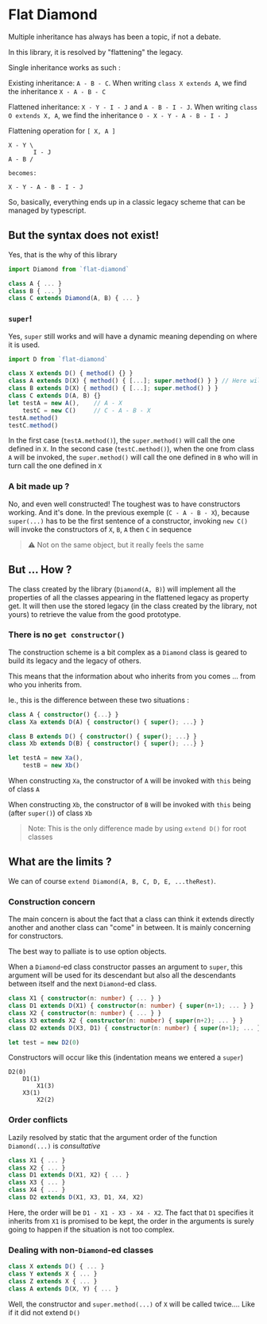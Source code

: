 # Flat Diamond

Multiple inheritance has always has been a topic, if not a debate.

In this library, it is resolved by "flattening" the legacy.

Single inheritance works as such :

Existing inheritance: `A - B - C`.
When writing `class X extends A`, we find the inheritance `X - A - B - C`

Flattened inheritance: `X - Y - I - J` and `A - B - I - J`.
When writing `class O extends X, A`, we find the inheritance `O - X - Y - A - B - I - J`

Flattening operation for `[ X, A ]`

```
X - Y \
       I - J
A - B /

becomes:

X - Y - A - B - I - J
```

So, basically, everything ends up in a classic legacy scheme that can be managed by typescript.

## But the syntax does not exist!

Yes, that is the why of this library

```ts
import Diamond from `flat-diamond`

class A { ... }
class B { ... }
class C extends Diamond(A, B) { ... }
```

### `super`!

Yes, `super` still works and will have a dynamic meaning depending on where it is used.

```ts
import D from `flat-diamond`

class X extends D() { method() {} }
class A extends D(X) { method() { [...]; super.method() } }	// Here will be the change
class B extends D(X) { method() { [...]; super.method() } }
class C extends D(A, B) {}
let testA = new A(),	// A - X
	testC = new C()		// C - A - B - X
testA.method()
testC.method()
```

In the first case (`testA.method()`), the `super.method()` will call the one defined in `X`. In the second case (`testC.method()`), when the one from class `A` will be invoked, the `super.method()` will call the one defined in `B` who will in turn call the one defined in `X`

### A bit made up ?

No, and even well constructed! The toughest was to have constructors working. And it's done. In the previous exemple (`C - A - B - X`), because `super(...)` has to be the first sentence of a constructor, invoking `new C()` will invoke the constructors of `X`, `B`, `A` then `C` in sequence

> :warning: Not on the same object, but it really feels the same

## But ... How ?

The class created by the library (`Diamond(A, B)`) will implement all the properties of all the classes appearing in the flattened legacy as property get. It will then use the stored legacy (in the class created by the library, not yours) to retrieve the value from the good prototype.

### There is no `get constructor()`

The construction scheme is a bit complex as a `Diamond` class is geared to build its legacy and the legacy of others.

This means that the information about who inherits from you comes ... from who you inherits from.

Ie., this is the difference between these two situations :

```ts
class A { constructor() {...} }
class Xa extends D(A) { constructor() { super(); ...} }

class B extends D() { constructor() { super(); ...} }
class Xb extends D(B) { constructor() { super(); ...} }

let testA = new Xa(),
	testB = new Xb()
```

When constructing `Xa`, the constructor of `A` will be invoked with `this` being of class `A`

When constructing `Xb`, the constructor of `B` will be invoked with `this` being (after `super()`) of class `Xb`

> Note: This is the only difference made by using `extend D()` for root classes

## What are the limits ?

We can of course `extend Diamond(A, B, C, D, E, ...theRest)`.

### Construction concern

The main concern is about the fact that a class can think it extends directly another and another class can "come" in between. It is mainly concerning for constructors.

The best way to palliate is to use option objects.

When a `Diamond`-ed class constructor passes an argument to `super`, this argument will be used for its descendant but also all the descendants between itself and the next `Diamond`-ed class.

```ts
class X1 { constructor(n: number) { ... } }
class D1 extends D(X1) { constructor(n: number) { super(n+1); ... } }
class X2 { constructor(n: number) { ... } }
class X3 extends X2 { constructor(n: number) { super(n+2); ... } }
class D2 extends D(X3, D1) { constructor(n: number) { super(n+1); ... } }

let test = new D2(0)
```

Constructors will occur like this (indentation means we entered a `super`)

```
D2(0)
	D1(1)
		X1(3)
	X3(1)
		X2(2)
```

### Order conflicts

Lazily resolved by static that the argument order of the function `Diamond(...)` is _consultative_

```ts
class X1 { ... }
class X2 { ... }
class D1 extends D(X1, X2) { ... }
class X3 { ... }
class X4 { ... }
class D2 extends D(X1, X3, D1, X4, X2)
```

Here, the order will be `D1 - X1 - X3 - X4 - X2`. The fact that `D1` specifies it inherits from `X1` is promised to be kept, the order in the arguments is surely going to happen if the situation is not too complex.

### Dealing with non-`Diamond`-ed classes

```ts
class X extends D() { ... }
class Y extends X { ... }
class Z extends X { ... }
class A extends D(X, Y) { ... }
```

Well, the constructor and `super.method(...)` of `X` will be called twice.... Like if it did not extend `D()`
